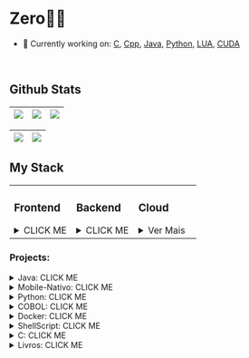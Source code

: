 # Zero👨‍💻


- 🌱 Currently working on:
 [C](https://github.com/carlinhoshk/carlinhoshk-codecrafters-shell-c), [Cpp](https://github.com/carlinhoshk/Recozimento-Simulado), [Java](https://github.com/carlinhoshk/Projeto-CAP), [Python](https://github.com/carlinhoshk/DCK), [LUA](https://github.com/carlinhoshk/C-dotfiles), [CUDA](https://github.com/carlinhoshk/vault/blob/main/04%20-%20Projetos/OpenCV%20com%20plot%20dinamico%20de%20Resultado.md)
  
<br/>  

## Github Stats  

| ![](http://github-profile-summary-cards.vercel.app/api/cards/stats?username=carlinhoshk&theme=highcontrast) | ![](https://github-readme-stats.vercel.app/api/top-langs/?username=carlinhoshk&layout=compact&show_icons=true&theme=highcontrast&include_all_commits=true&count_private=true&hide_border=true&size=large) | ![](http://github-profile-summary-cards.vercel.app/api/cards/most-commit-language?username=carlinhoshk&theme=highcontrast) |
| :-: | :-: | :-: |

| ![](http://github-profile-summary-cards.vercel.app/api/cards/profile-details?username=carlinhoshk&theme=highcontrast) | ![](https://streak-stats.demolab.com?user=carlinhoshk&theme=highcontrast&hide_border=true) | 
| :-: | :-: |


## My Stack

<table>
  <tr>
    <td valign="top" width="33%">
      <h3>Frontend</h3>
      <details>
        <summary>CLICK ME</summary>
        <div align="center">
          <!-- Exemplo: repositório demonstrando uso de React -->
          <a href="https://github.com/carlinhoshk/teste-emp-front" target="_blank">
            <img style="margin: 10px" src="https://upload.wikimedia.org/wikipedia/commons/a/a7/React-icon.svg" alt="React" height="50" />
          </a>
          <!-- Exemplo: repositório demonstrando uso de Angular -->
          <a href="https://github.com/carlinhoshk/frontend-projetoCAP" target="_blank">
            <img style="margin: 10px" src="https://angular.io/assets/images/logos/angular/angular.svg" alt="Angular" height="50" />
          </a>
        </div>
      </details>
    </td>
    <td valign="top" width="33%">
      <h3>Backend</h3>
      <details>
        <summary>CLICK ME</summary>
        <div align="center">
          <a href="https://gitlab.com/carlinhoshk/controle-aluno-presente" target="_blank">
            <img style="margin: 10px" src="https://cdn.worldvectorlogo.com/logos/java.svg" alt="Java" height="50" />
          </a>
          <a href="https://github.com/carlinhoshk/teste_emp-back" target="_blank">
            <img style="margin: 10px" src="https://s3.dualstack.us-east-2.amazonaws.com/pythondotorg-assets/media/community/logos/python-logo-only.png" alt="Python" height="50" />
          </a>
        </div>
      </details>
    </td>
    <td valign="top" width="33%">
      <h3>Cloud</h3>
      <details>
        <summary>Ver Mais</summary>
        <div align="center">
          <!-- Exemplo: repositório demonstrando uso de AWS -->
          <a href="https://www.credly.com/badges/b6461440-dd09-48bd-a6f5-40bd6a4f17cb/linked_in_profile" target="_blank">
            <img style="margin: 10px" src="https://upload.wikimedia.org/wikipedia/commons/9/93/Amazon_Web_Services_Logo.svg" alt="AWS" height="50" />
          </a>
          <!-- Exemplo: repositório demonstrando uso de Azure -->
          <a href="https://www.credly.com/badges/a5e5c819-d4a5-45e6-9fd2-389ede568d42/linked_in_profile" target="_blank">
            <img style="margin: 10px" src="https://upload.wikimedia.org/wikipedia/commons/5/5f/Microsoft_Azure_Logo.svg" alt="Azure" height="50" />
          </a>
        </div>
      </details>
    </td>
  </tr>
</table>

### Projects:

<details><summary>Java: CLICK ME</summary>
<p>
<a href="https://github.com/carlinhoshk/curso-microservicos-springcloud">Microsserviços em Spring-Cloud</a>

<a href="https://github.com/carlinhoshk/Semana-spring-react">Semana Spring react - Spring-Boot</a>

<a href="https://github.com/carlinhoshk/rest-api-crud">Spring-boot REST CRUD API</a>

<a href="https://github.com/carlinhoshk/Estudos-Java-Opencv">Java visão computacional com Opencv</a>

<a href="https://github.com/carlinhoshk/Estudos-Java-Opencv">Java visão computacional com Opencv</a>

<a href="https://github.com/carlinhoshk/Spring-Java-Microservicos"> Java microsserviços com spring-boot e spring-cloud </a>

<a href="https://github.com/carlinhoshk/Java-estudos-jdbc"> Java Banco de dados JDBC </a>

<a href="https://github.com/carlinhoshk/Aulas-Senac-2PF"> Execício e materiais do Curso em Java SENAC | Professor 2</a>

<a href="https://github.com/carlinhoshk/Repositorio-Aulas-Pressenciais"> Exercícios e materiais do Curso em Java SENAC | Professor 1 </a>

<a href="https://github.com/carlinhoshk/Loops-e-Arrays"> Curso DIO Aulas de Loops e Array</a>

<a href="https://github.com/carlinhoshk/Aula-Metodos-Exercicio3">Curso DIO Exercício método 3 </a>

<a href="https://github.com/carlinhoshk/Aula-Metodos-Exercicio.2">Curso DIO Exercício método 2 </a>

<a href="https://github.com/carlinhoshk/Debugging_Java"> Curso DIO Debugging </a>

<a href="https://github.com/carlinhoshk/Aula-metodos-Java" > Curso DIO Exercício método 1</a>

<a href="https://github.com/carlinhoshk/curso-java-fundamental"> Boot-Camp da DIO </a>

<a href="https://github.com/carlinhoshk/curso-dio-dominando-ide-java">Curso da DIO IDE-Java</a>

<a href="https://github.com/carlinhoshk/Pizza-Comanda-em-Java">GUI em Swing de uma comanda de Pizza </a>

</p>
</details>

<details><summary>Mobile-Nativo: CLICK ME</summary>
<p>
<a href="https://github.com/carlinhoshk/CarlosTraductorApp">App Mobile usando serviço cloud da Azure</a>

<a href="https://github.com/carlinhoshk/cobra">App do jogo da cobrinha</a>

<a href="https://github.com/carlinhoshk/Kalculator">App de uma calculadora </a>

<a href="https://github.com/carlinhoshk/Teste_funcionalidades_opencv_mobile">App de visão computacional com Opencv</a>
</p>
</details>

<details><summary>Python: CLICK ME</summary>
<p>
<a href="https://github.com/carlinhoshk/Olhos_BublleDock"> Python+Docker+Opencv+Flask </a>

<a href="https://github.com/carlinhoshk/flask_tk_opencv_gitpod">Configurações para rodar Flask e Opencv no GitPod</a>

<a href="https://github.com/carlinhoshk/projeto_apuracao_eleicoes_2022"> Python+Pandas,Request e json para leitura das eleições 2022</a>

<a href="https://github.com/carlinhoshk/Projeto-Legislativo">Python reconhecimento facial de Deputado Federal ( em construção )</a>

<a href="https://github.com/carlinhoshk/FasAPI_Em_Container">Fast-API em Docker</a>

<a href="https://github.com/carlinhoshk/OpenCV-corta-lugar-especifico">Python visão computacional cortando lugar especifico </a>

<a href="https://github.com/carlinhoshk/cortando-video">Python transformando video em frames </a>

<a href="https://github.com/carlinhoshk/Curso-coursera-python-usp">Repositório estudos curso coursera python usp </a>
</p>
</details>

<details><summary>COBOL: CLICK ME</summary>
<p>
<a href="https://github.com/carlinhoshk/Calculadora-COBOL"> Calculadora em COBOL</a>
<a href="https://github.com/carlinhoshk/Ola-mundo-em-Cobol">Ola mundo em COBOL </a>
</p>
</details>
<details><summary>Docker: CLICK ME</summary>
<p>
<a href="https://github.com/carlinhoshk/Docker-AzureSQLServer">Docker para Microsoft SQLServer</a>
</p>
</details>
<details><summary>ShellScript: CLICK ME</summary>
<p>
<a href="https://github.com/carlinhoshk/buildando_opencv_docker">Buildando Docker, Python e Opencv no raspberrypi</a>
</p>
<a href="https://github.com/carlinhoshk/Repositorio-do-livro-POSIX-shell-script">Estudos do livro shell script</a>

<a href="https://github.com/carlinhoshk/bash-para-cuda">Shell Script para automatizar instalação dos cuda drive</a>

<a href="https://github.com/carlinhoshk/Linux-lendo-hexadecimal-e-binaario">Lendo hexadecimal e Binário </a>
</details>
<details><summary>C: CLICK ME</summary>
<p>

<a href="https://github.com/carlinhoshk/Estudos-GStreamer"> Gstremer para tratar stream de video </a>

</p>
</details>

<details><summary>Livros: CLICK ME</summary>
<p>

<a href="https://github.com/carlinhoshk/Repositorio-do-livro-POSIX-shell-script">Estudos livros POSIX-Shell-Script</a>

<a href="https://github.com/carlinhoshk/Estudos-Livro-Desbravando-Java-OO">Estudos de Java OO</a>

<a href="https://github.com/carlinhoshk/Estudos-Livro-Aprendendo-SQL">Estudos SQL</a>
</p>
</details>

